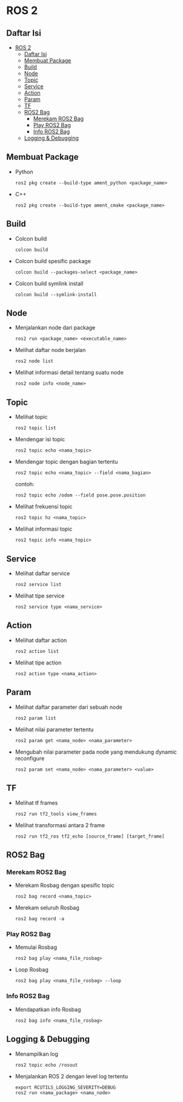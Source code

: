 # ROS 2
## Daftar Isi
- [ROS 2](#ros-2)
  - [Daftar Isi](#daftar-isi)
  - [Membuat Package](#membuat-package)
  - [Build](#build)
  - [Node](#node)
  - [Topic](#topic)
  - [Service](#service)
  - [Action](#action)
  - [Param](#param)
  - [TF](#tf)
  - [ROS2 Bag](#ros2-bag)
    - [Merekam ROS2 Bag](#merekam-ros2-bag)
    - [Play ROS2 Bag](#play-ros2-bag)
    - [Info ROS2 Bag](#info-ros2-bag)
  - [Logging \& Debugging](#logging--debugging)

## Membuat Package
- Python
  ```
  ros2 pkg create --build-type ament_python <package_name>
  ```
- C++
  ```
  ros2 pkg create --build-type ament_cmake <package_name>
  ```
## Build
- Colcon build
  ```
  colcon build
  ```
- Colcon build spesific package
  ```
  colcon build --packages-select <package_name>
  ```
- Colcon build symlink install
  ```
  colcon build --symlink-install
  ```
## Node
- Menjalankan node dari package
  ```
  ros2 run <package_name> <executable_name>
  ```
- Melihat daftar node berjalan
  ```
  ros2 node list
  ```
- Melihat informasi detail tentang suatu node
  ```
  ros2 node info <node_name>
  ```
## Topic
- Melihat topic
  ```
  ros2 topic list
  ```
- Mendengar isi topic
  ```
  ros2 topic echo <nama_topic>
  ```
- Mendengar topic dengan bagian tertentu
  ```
  ros2 topic echo <nama_topic> --field <nama_bagian>
  ```
  contoh: 
  ```
  ros2 topic echo /odom --field pose.pose.position
  ```
- Melihat frekuensi topic
  ```
  ros2 topic hz <nama_topic>
  ```
- Melihat informasi topic
  ```
  ros2 topic info <nama_topic>
  ```
## Service
- Melihat daftar service
  ```
  ros2 service list
  ```
- Melihat tipe service
  ```
  ros2 service type <nama_service>
  ```
## Action
- Melihat daftar action
  ```
  ros2 action list
  ```
- Melihat tipe action
  ```
  ros2 action type <nama_action>
  ```
## Param
- Melihat daftar parameter dari sebuah node
  ```
  ros2 param list
  ```
- Melihat nilai parameter tertentu
  ```
  ros2 param get <nama_node> <nama_parameter>
  ```
- Mengubah nilai parameter pada node yang mendukung dynamic reconfigure
  ```
  ros2 param set <nama_node> <nama_parameter> <value>
  ```
## TF
- Melihat tf frames
  ```
  ros2 run tf2_tools view_frames
  ```
- Melihat transformasi antara 2 frame
  ```
  ros2 run tf2_ros tf2_echo [source_frame] [target_frame]
  ```
## ROS2 Bag
### Merekam ROS2 Bag
- Merekam Rosbag dengan spesific topic
  ```
  ros2 bag record <nama_topic>
  ```
- Merekam seluruh Rosbag
  ```
  ros2 bag record -a
  ```
### Play ROS2 Bag
- Memulai Rosbag
  ```
  ros2 bag play <nama_file_rosbag>
  ```
- Loop Rosbag
  ```
  ros2 bag play <nama_file_rosbag> --loop
  ```
### Info ROS2 Bag
- Mendapatkan info Rosbag
  ```
  ros2 bag info <nama_file_rosbag>
  ```
## Logging & Debugging
- Menampilkan log 
  ```
  ros2 topic echo /rosout
  ```
- Menjalankan ROS 2 dengan level log tertentu
  ```
  export RCUTILS_LOGGING_SEVERITY=DEBUG
  ros2 run <nama_package> <nama_node>
  ```